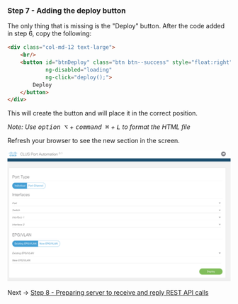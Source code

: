 ### Step 7 - Adding the deploy button
The only thing that is missing is the "Deploy" button.
 After the code added in step 6, copy the following:

```html
<div class="col-md-12 text-large">
    <br/>
    <button id="btnDeploy" class="btn btn--success" style="float:right"
            ng-disabled="loading"
            ng-click="deploy();">
        Deploy
    </button>
</div>
```

This will create the button and will place it in the correct  position.

_Note: Use <kbd>option ⌥</kbd> + <kbd>command ⌘</kbd> + <kbd>L</kbd> to format the HTML file_

Refresh your browser to see the new section in the screen.

![step_7](lab/images/step7.png)


Next -> [Step 8 - Preparing server to receive and reply REST API calls]

[Step 8 - Preparing server to receive and reply REST API calls]: step8.md
